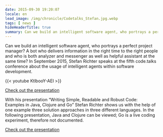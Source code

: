 ```yaml
---
date: 2015-09-30 19:20:07
locale: en
lead_image: /img/chronicle/Codetalks_Stefan.jpg.webp
tags: [ news ]
hideHeaderTitle: true
summary: Can we build an intelligent software agent, who portrays a perfect project manager? A bot who delivers information in the right time to the right people and who is both analyzer and messenger as well as helpful assistant at the same time? In September 2015, Stefan Richter speaks at the fifth code.talks conference about the usage of intelligent agents within software development.
---
```


Can we build an intelligent software agent, who portrays a perfect project manager? A bot who delivers information in the right time to the right people and who is both analyzer and messenger as well as helpful assistant at the same time? In September 2015, Stefan Richter speaks at the fifth code.talks conference about the usage of intelligent agents within software development.

{{< youtube KtlbooY-AEI >}}

[Check out the presentation](http://de.slideshare.net/AboutYouGmbH/stefan-richter-datadriven-software-development-the-quest-for-the-intelligent-machine-that-manages-software-projects-codetalks-2015?qid=4d2deee1-c3bf-42e1-9b7c-c933d96f60d4&v=qf1&b=&from_search=1)

With his presentation “Writing Simple, Readable and Robust Code: Examples in Java, Clojure and Go” Stefan Richter shows us with the help of one example three solution approaches in three different languages. In the following presentation, Java and Clojure can be viewed; Go is a live coding experiment, therefore not documented.

[Check out the presentation](http://de.slideshare.net/AboutYouGmbH/stefan-richter-writing-simple-readable-and-robust-code-examples-in-java-clojure-and-go-codetalks-2015?qid=c492d022-b97f-42df-ad6a-5d18de9cff2e&v=qf1&b=&from_search=1)